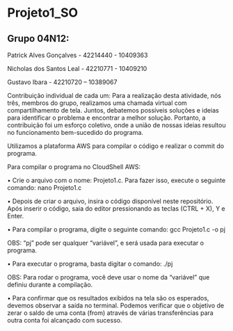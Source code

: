 # Projeto1_SO

## Grupo 04N12:

  Patrick Alves Gonçalves - 42214440 - 10409363

  Nicholas dos Santos Leal - 42210771 - 10409210

  Gustavo Ibara - 42210720 – 10389067

Contribuição individual de cada um:
    Para a realização desta atividade, nós três, membros do grupo, realizamos uma chamada virtual com compartilhamento de tela. Juntos, debatemos possíveis soluções e ideias para identificar o problema e encontrar a melhor solução. Portanto, a contribuição foi um esforço coletivo, onde a união de nossas ideias resultou no funcionamento bem-sucedido do programa.

Utilizamos a plataforma AWS para compilar o código e realizar o commit do programa.

Para compilar o programa no CloudShell AWS:

• Crie o arquivo com o nome: Projeto1.c. Para fazer isso, execute o seguinte comando: nano Projeto1.c

• Depois de criar o arquivo, insira o código disponível neste repositório. Após inserir o código, saia do editor pressionando as teclas (CTRL + X), Y e Enter.

• Para compilar o programa, digite o seguinte comando: gcc Projeto1.c -o pj

OBS: “pj” pode ser qualquer “variável”, e será usada para executar o programa.

• Para executar o programa, basta digitar o comando: ./pj

OBS: Para rodar o programa, você deve usar o nome da “variável” que definiu durante a compilação.

• Para confirmar que os resultados exibidos na tela são os esperados, devemos observar a saída no terminal. Podemos verificar que o objetivo de zerar o saldo de uma conta (from) através de várias transferências para outra conta foi alcançado com sucesso.
